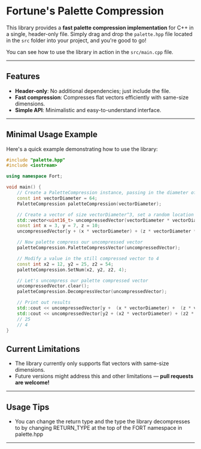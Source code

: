 # Fortune's Palette Compression

This library provides a **fast palette compression implementation** for C++ in a single, header-only file. Simply drag and drop the `palette.hpp` file located in the `src` folder into your project, and you're good to go!

You can see how to use the library in action in the `src/main.cpp` file.

---

## Features
- **Header-only**: No additional dependencies; just include the file.
- **Fast compression**: Compresses flat vectors efficiently with same-size dimensions.
- **Simple API**: Minimalistic and easy-to-understand interface.

---

## Minimal Usage Example

Here's a quick example demonstrating how to use the library:

```cpp
#include "palette.hpp"
#include <iostream>

using namespace Fort;

void main() {
    // Create a PaletteCompression instance, passing in the diameter of our vector
    const int vectorDiameter = 64;
    PaletteCompression paletteCompression(vectorDiameter);

    // Create a vector of size vectorDiameter^3, set a random location to a value
    std::vector<uint16_t> uncompressedVector(vectorDiameter * vectorDiameter * vectorDiameter, 0);
    const int x = 3, y = 7, z = 10;
    uncompressedVector[y + (x * vectorDiameter) + (z * vectorDiameter * vectorDiameter)] = 25; 

    // Now palette compress our uncompressed vector
    paletteCompression.PaletteCompressVector(uncompressedVector);

    // Modify a value in the still compressed vector to 4
    const int x2 = 12, y2 = 25, z2 = 54;
    paletteCompression.SetNum(x2, y2, z2, 4);

    // Let's uncompress our palette compressed vector
    uncompressedVector.clear();
    paletteCompression.DecompressVector(uncompressedVector);

    // Print out results
    std::cout << uncompressedVector[y +  (x * vectorDiameter) +  (z * vectorDiameter * vectorDiameter)];  // 25
    std::cout << uncompressedVector[y2 + (x2 * vectorDiameter) + (z2 * vectorDiameter * vectorDiameter)]; // 4
    // 25
    // 4
}
```

## Current Limitations
- The library currently only supports flat vectors with same-size dimensions.
- Future versions might address this and other limitations — **pull requests are welcome!**

---

## Usage Tips
- You can change the return type and the type the library decompresses to by changing RETURN_TYPE at the top of the FORT namespace in palette.hpp

---
